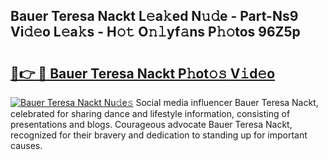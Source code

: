 ## Bauer Teresa Nackt L𝚎a𝚔ed N𝚞𝚍e - Part-Ns9 Vi𝚍𝚎o L𝚎a𝚔s - H𝚘𝚝 O𝚗𝚕yf𝚊ns P𝚑𝚘tos 96Z5p

# <h2><a href="http://kfc0y7.oniu.top/?m=Bauer+Teresa+Nackt">🔗👉 🔴 Bauer Teresa Nackt P𝚑ot𝚘𝚜 V𝚒d𝚎o</a></h2>

[![Bauer Teresa Nackt Nu𝚍e𝚜](https://i.imgur.com/0qMVB7G.gif)](http://kfc0y7.oniu.top/?m=Bauer+Teresa+Nackt)
Social media influencer Bauer Teresa Nackt, celebrated for sharing dance and lifestyle information, consisting of presentations and blogs. Courageous advocate Bauer Teresa Nackt, recognized for their bravery and dedication to standing up for important causes.  
